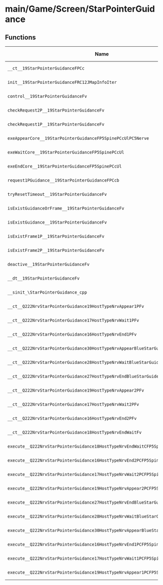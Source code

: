 # main/Game/Screen/StarPointerGuidance

## Functions

| Name | Address | Match % |
|------|---------|---------|
| `__ct__19StarPointerGuidanceFPCc` | `0x8038771C` | :x: (0.0%) |
| `init__19StarPointerGuidanceFRC12JMapInfoIter` | `0x803877A0` | :x: (0.0%) |
| `control__19StarPointerGuidanceFv` | `0x803878CC` | :x: (0.0%) |
| `checkRequest2P__19StarPointerGuidanceFv` | `0x80387934` | :x: (0.0%) |
| `checkRequest1P__19StarPointerGuidanceFv` | `0x80387A54` | :x: (0.0%) |
| `exeAppearCore__19StarPointerGuidanceFP5SpinePCcUlPC5Nerve` | `0x80387D1C` | :x: (0.0%) |
| `exeWaitCore__19StarPointerGuidanceFP5SpinePCcUl` | `0x80387DE0` | :x: (0.0%) |
| `exeEndCore__19StarPointerGuidanceFP5SpinePCcUl` | `0x80387E8C` | :x: (0.0%) |
| `request1PGuidance__19StarPointerGuidanceFPCcb` | `0x80387F6C` | :x: (0.0%) |
| `tryResetTimeout__19StarPointerGuidanceFv` | `0x80388004` | :x: (0.0%) |
| `isExistGuidanceOrFrame__19StarPointerGuidanceFv` | `0x8038802C` | :x: (0.0%) |
| `isExistGuidance__19StarPointerGuidanceFv` | `0x80388094` | :x: (0.0%) |
| `isExistFrame1P__19StarPointerGuidanceFv` | `0x803880EC` | :x: (0.0%) |
| `isExistFrame2P__19StarPointerGuidanceFv` | `0x80388128` | :x: (0.0%) |
| `deactive__19StarPointerGuidanceFv` | `0x80388164` | :x: (0.0%) |
| `__dt__19StarPointerGuidanceFv` | `0x803881F8` | :x: (0.0%) |
| `__sinit_\StarPointerGuidance_cpp` | `0x80388254` | :x: (0.0%) |
| `__ct__Q222NrvStarPointerGuidance19HostTypeNrvAppear1PFv` | `0x803882C0` | :x: (0.0%) |
| `__ct__Q222NrvStarPointerGuidance17HostTypeNrvWait1PFv` | `0x803882D0` | :x: (0.0%) |
| `__ct__Q222NrvStarPointerGuidance16HostTypeNrvEnd1PFv` | `0x803882E0` | :x: (0.0%) |
| `__ct__Q222NrvStarPointerGuidance30HostTypeNrvAppearBlueStarGuideFv` | `0x803882F0` | :x: (0.0%) |
| `__ct__Q222NrvStarPointerGuidance28HostTypeNrvWaitBlueStarGuideFv` | `0x80388300` | :x: (0.0%) |
| `__ct__Q222NrvStarPointerGuidance27HostTypeNrvEndBlueStarGuideFv` | `0x80388310` | :x: (0.0%) |
| `__ct__Q222NrvStarPointerGuidance19HostTypeNrvAppear2PFv` | `0x80388320` | :x: (0.0%) |
| `__ct__Q222NrvStarPointerGuidance17HostTypeNrvWait2PFv` | `0x80388330` | :x: (0.0%) |
| `__ct__Q222NrvStarPointerGuidance16HostTypeNrvEnd2PFv` | `0x80388340` | :x: (0.0%) |
| `__ct__Q222NrvStarPointerGuidance18HostTypeNrvEndWaitFv` | `0x80388350` | :x: (0.0%) |
| `execute__Q222NrvStarPointerGuidance18HostTypeNrvEndWaitCFP5Spine` | `0x80388360` | :x: (0.0%) |
| `execute__Q222NrvStarPointerGuidance16HostTypeNrvEnd2PCFP5Spine` | `0x80388364` | :x: (0.0%) |
| `execute__Q222NrvStarPointerGuidance17HostTypeNrvWait2PCFP5Spine` | `0x8038837C` | :x: (0.0%) |
| `execute__Q222NrvStarPointerGuidance19HostTypeNrvAppear2PCFP5Spine` | `0x80388394` | :x: (0.0%) |
| `execute__Q222NrvStarPointerGuidance27HostTypeNrvEndBlueStarGuideCFP5Spine` | `0x803883B0` | :x: (0.0%) |
| `execute__Q222NrvStarPointerGuidance28HostTypeNrvWaitBlueStarGuideCFP5Spine` | `0x803883C8` | :x: (0.0%) |
| `execute__Q222NrvStarPointerGuidance30HostTypeNrvAppearBlueStarGuideCFP5Spine` | `0x803883E0` | :x: (0.0%) |
| `execute__Q222NrvStarPointerGuidance16HostTypeNrvEnd1PCFP5Spine` | `0x803883FC` | :x: (0.0%) |
| `execute__Q222NrvStarPointerGuidance17HostTypeNrvWait1PCFP5Spine` | `0x80388414` | :x: (0.0%) |
| `execute__Q222NrvStarPointerGuidance19HostTypeNrvAppear1PCFP5Spine` | `0x8038842C` | :x: (0.0%) |